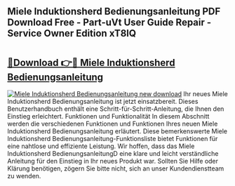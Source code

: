 ## Miele Induktionsherd Bedienungsanleitung PDF Download Free - Part-uVt User Guide Repair - Service Owner Edition xT8lQ

# <h2><a href="http://df662w.blite.top/?on=Miele+Induktionsherd+Bedienungsanleitung">🔗Download 👉🔴 Miele Induktionsherd Bedienungsanleitung</a></h2>

[![Miele Induktionsherd Bedienungsanleitung new download](https://i.imgur.com/lujVjoI.png)](http://df662w.blite.top/?on=Miele+Induktionsherd+Bedienungsanleitung)
Ihr neues Miele Induktionsherd Bedienungsanleitung ist jetzt einsatzbereit. Dieses Benutzerhandbuch enthält eine Schritt-für-Schritt-Anleitung, die Ihnen den Einstieg erleichtert. Funktionen und Funktionalität In diesem Abschnitt werden die verschiedenen Funktionen und Funktionen Ihres neuen Miele Induktionsherd Bedienungsanleitung erläutert. Diese bemerkenswerte Miele Induktionsherd Bedienungsanleitung-Funktionsliste bietet Funktionen für eine nahtlose und effiziente Leistung. Wir hoffen, dass das Miele Induktionsherd BedienungsanleitungD eine klare und leicht verständliche Anleitung für den Einstieg in Ihr neues Produkt war. Sollten Sie Hilfe oder Klärung benötigen, zögern Sie bitte nicht, sich an unser Kundendienstteam zu wenden.
